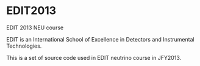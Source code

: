# EDIT2013
EDIT 2013 NEU course

EDIT is an International School of Excellence in Detectors and Instrumental Technologies.

This is a set of source code used in EDIT neutrino course in JFY2013.
